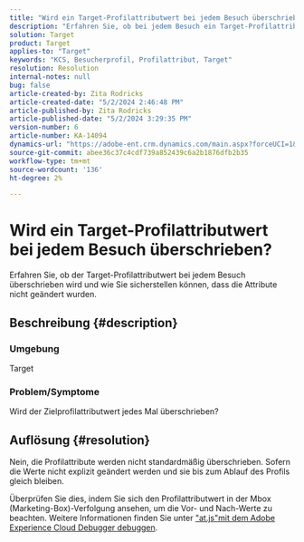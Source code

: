 ```yaml
---
title: "Wird ein Target-Profilattributwert bei jedem Besuch überschrieben?"
description: "Erfahren Sie, ob bei jedem Besuch ein Target-Profilattributwert überschrieben wird."
solution: Target
product: Target
applies-to: "Target"
keywords: "KCS, Besucherprofil, Profilattribut, Target"
resolution: Resolution
internal-notes: null
bug: false
article-created-by: Zita Rodricks
article-created-date: "5/2/2024 2:46:48 PM"
article-published-by: Zita Rodricks
article-published-date: "5/2/2024 3:29:35 PM"
version-number: 6
article-number: KA-14094
dynamics-url: "https://adobe-ent.crm.dynamics.com/main.aspx?forceUCI=1&pagetype=entityrecord&etn=knowledgearticle&id=0f45e3c8-9208-ef11-9f8a-6045bd026dc7"
source-git-commit: abee36c37c4cdf739a852439c6a2b1876dfb2b35
workflow-type: tm+mt
source-wordcount: '136'
ht-degree: 2%

---
```


# Wird ein Target-Profilattributwert bei jedem Besuch überschrieben?


Erfahren Sie, ob der Target-Profilattributwert bei jedem Besuch überschrieben wird und wie Sie sicherstellen können, dass die Attribute nicht geändert wurden.

## Beschreibung {#description}


### Umgebung

Target

### Problem/Symptome

Wird der Zielprofilattributwert jedes Mal überschrieben?


## Auflösung {#resolution}


Nein, die Profilattribute werden nicht standardmäßig überschrieben. Sofern die Werte nicht explizit geändert werden und sie bis zum Ablauf des Profils gleich bleiben.

Überprüfen Sie dies, indem Sie sich den Profilattributwert in der Mbox (Marketing-Box)-Verfolgung ansehen, um die Vor- und Nach-Werte zu beachten. Weitere Informationen finden Sie unter [&quot;at.js&quot;mit dem Adobe Experience Cloud Debugger debuggen](https://developer.adobe.com/target/implement/client-side/target-debugging-atjs/target-debugging-atjs/).

